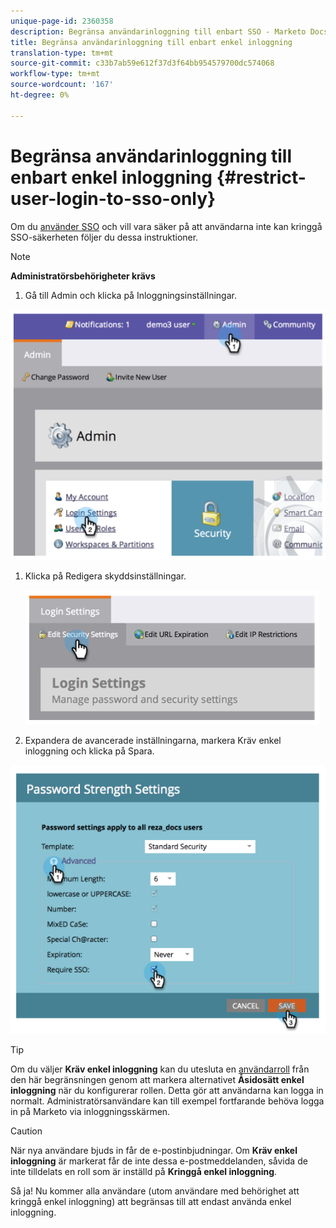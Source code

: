 ```yaml
---
unique-page-id: 2360358
description: Begränsa användarinloggning till enbart SSO - Marketo Docs - Produktdokumentation
title: Begränsa användarinloggning till enbart enkel inloggning
translation-type: tm+mt
source-git-commit: c33b7ab59e612f37d3f64bb954579700dc574068
workflow-type: tm+mt
source-wordcount: '167'
ht-degree: 0%

---
```



# Begränsa användarinloggning till enbart enkel inloggning {#restrict-user-login-to-sso-only}

Om du [använder SSO](add-single-sign-on-to-a-portal.md) och vill vara säker på att användarna inte kan kringgå SSO-säkerheten följer du dessa instruktioner.

>[!NOTE]
>
>**Administratörsbehörigheter krävs**

1. Gå till Admin och klicka på Inloggningsinställningar.

![](assets/image2014-9-24-14-3a44-3a40.png)

1. Klicka på Redigera skyddsinställningar.

   ![](assets/image2014-9-24-14-3a44-3a53.png)

1. Expandera de avancerade inställningarna, markera Kräv enkel inloggning och klicka på Spara.

![](assets/image2014-9-24-14-3a45-3a6.png)

>[!TIP]
>
>Om du väljer **Kräv enkel inloggning** kan du utesluta en [användarroll](../../../product-docs/administration/users-and-roles/create-delete-edit-and-change-a-user-role.md) från den här begränsningen genom att markera alternativet **Åsidosätt enkel inloggning** när du konfigurerar rollen. Detta gör att användarna kan logga in normalt. Administratörsanvändare kan till exempel fortfarande behöva logga in på Marketo via inloggningsskärmen.

>[!CAUTION]
>
>När nya användare bjuds in får de e-postinbjudningar. Om **Kräv enkel inloggning** är markerat får de inte dessa e-postmeddelanden, såvida de inte tilldelats en roll som är inställd på **Kringgå enkel inloggning**.

Så ja! Nu kommer alla användare (utom användare med behörighet att kringgå enkel inloggning) att begränsas till att endast använda enkel inloggning.